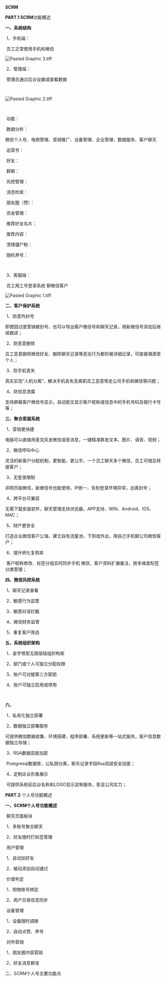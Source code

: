 **SCRM**



**PART.1 SCRM**功能概述

**一、系统结构**

​	1、手机端：

​		员工正常使用手机和微信

![Pasted Graphic 3.tiff](/var/folders/_8/n5n2trzn1tqc8pw803z2wtzm0000gn/T/abnerworks.Typora/5EC12F7C-8347-4C39-88A6-0BE7C31F4C24/Pasted%20Graphic%203.tiff)

​	2、管理端：

​		管理员通过后台设置或查看数据

​	

![Pasted Graphic 2.tiff](/var/folders/_8/n5n2trzn1tqc8pw803z2wtzm0000gn/T/abnerworks.Typora/5EC12F7C-8347-4C39-88A6-0BE7C31F4C24/Pasted%20Graphic%202.tiff)

​	

​		功能：

​			数据分析：

​				微信个人号、电商管理、营销推广、设备管理、企业管理、数据服务、客户聊天

​			运营号：	

​			好友：

​			群聊：

​			风控管理：

​			消息检索：

​			朋友圈（赞）：

​			资金管理：

​			推荐好友名片：

​			推荐内容：

​			清理僵尸粉：

​			随机养号：

​		

​	3、客服端：

​		员工用工号登录系统 聊微信客户

![Pasted Graphic 1.tiff](/var/folders/_8/n5n2trzn1tqc8pw803z2wtzm0000gn/T/abnerworks.Typora/5EC12F7C-8347-4C39-88A6-0BE7C31F4C24/Pasted%20Graphic%201.tiff)



**二、客户保护系统**

​	1、防意外封号

​		即使因过度营销被封号，也可以导出客户微信号和聊天记录，用新微信号添加后继续跟进；

​	2、防恶意删除

​		员工恶意删除微信好友、删除聊天记录等恶劣行为都将被详细记录，可直接溯源至个人；

​	3、防手机丢失

​		真实实现“人机分离“，解决手机丢失及离职员工恶意带走公司手机和微信等问题；

​	4、防信息泄露

​		支持屏蔽客户微信号显示，自动密文显示客户昵称或信息中的手机号码及银行卡号等；



**三、聚合客服系统**

​	1、营销更快捷

​		电脑可以直接用麦克风发微信语音消息，一键精准群发文本、图片、语音、视频；

​	2、微信呼叫中心

​		灵活的新客户分配机制，更智能，更公平，一个员工聊天多个微信，员工可相互转接客户；

​	3、无登录限制

​		非网页版微信，新微信号也能使用，IP统一，告别登录环境异常，远离封号；

​	4、跨平台可兼容

​		无需下载安装软件，聊天管理支持浏览器，APP支持、WIN、Android、IOS、MAC；

​	5、财产更安全

​		打造企业微信客户公海，建立自有流量池，下班或外出，用自己手机聊公司微信客户；

​	6、提升转化复购率

​		客户昵称修改、标签分组实时同步手机 微信，客户资料扩展备注，按多维度标签分类管理；



**四、微信风控系统**

​	1、聊天记录查看

​	2、敏感行为监管

​	3、敏感对话拦截

​	4、微信财务监管

​	5、重复客户筛选



**五、系统组织架构**

​	1、金字塔型无限层级组织构架

​	2、部门或个人可独立分配权限

​	3、账户可对接第三方密钥

​	4、账户可独立启用或停用



​	

**六、**

​	1、私有化独立部署

​	2、数据独立部署服务

​		可提供微信数据收集、环境搭建、程序部署、系统更新等一站式服务，客户信息数据独立存储；

​	3、RSA数据双层加密

​		Postgresql数据库，公私钥分离，聊天记录字段Rsa双层安全加密；

​	4、定制企业形象展示

​		可提供系统前后台名称和LOGO显示定制服务，彰显公司实力；









**PART.2** 个人号功能概述

**一、SCRM个人号功能概述**

​	聊天页面板块

​		1、多账号聚合聊天

​		2、好友随时打标签管理

​	用户管理

​		1、自动加好友

​		2、被动添加自动通过

​	价值判定

​		1、购物账号绑定

​		2、用户交易信息同步

​	设备管理

​		1、设备随时调拨

​		2、自动点赞、养号

​	对外营销

​		1、朋友圈内容营销

​		2、好友消息群发



二、SCRM个人号主要功能点